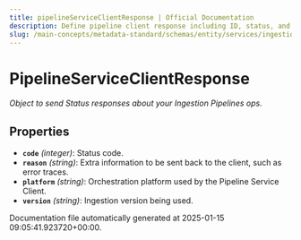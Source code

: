 ```yaml
---
title: pipelineServiceClientResponse | Official Documentation
description: Define pipeline client response including ID, status, and timestamps returned after ingestion execution.
slug: /main-concepts/metadata-standard/schemas/entity/services/ingestionpipelines/pipelineserviceclientresponse
---
```


# PipelineServiceClientResponse

*Object to send Status responses about your Ingestion Pipelines ops.*

## Properties

- **`code`** *(integer)*: Status code.
- **`reason`** *(string)*: Extra information to be sent back to the client, such as error traces.
- **`platform`** *(string)*: Orchestration platform used by the Pipeline Service Client.
- **`version`** *(string)*: Ingestion version being used.


Documentation file automatically generated at 2025-01-15 09:05:41.923720+00:00.
